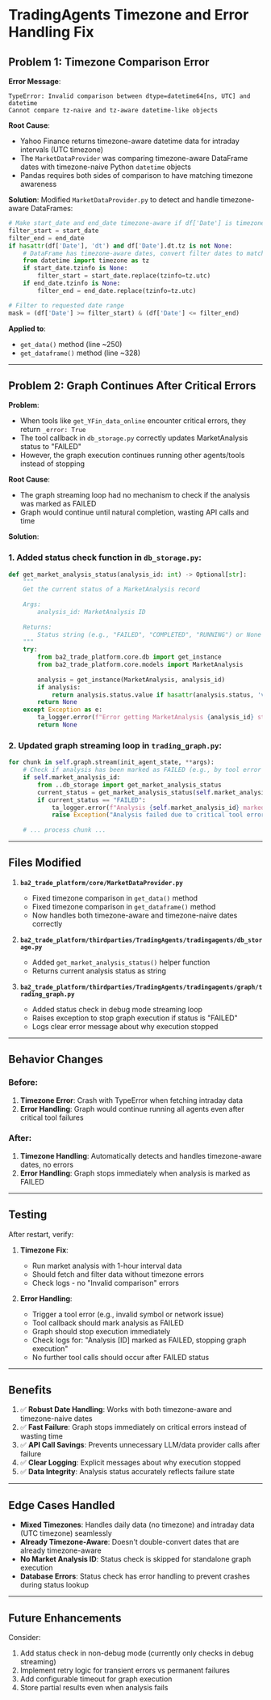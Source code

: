 # TradingAgents Timezone and Error Handling Fix

## Problem 1: Timezone Comparison Error

**Error Message**:
```
TypeError: Invalid comparison between dtype=datetime64[ns, UTC] and datetime
Cannot compare tz-naive and tz-aware datetime-like objects
```

**Root Cause**:
- Yahoo Finance returns timezone-aware datetime data for intraday intervals (UTC timezone)
- The `MarketDataProvider` was comparing timezone-aware DataFrame dates with timezone-naive Python `datetime` objects
- Pandas requires both sides of comparison to have matching timezone awareness

**Solution**:
Modified `MarketDataProvider.py` to detect and handle timezone-aware DataFrames:

```python
# Make start_date and end_date timezone-aware if df['Date'] is timezone-aware
filter_start = start_date
filter_end = end_date
if hasattr(df['Date'], 'dt') and df['Date'].dt.tz is not None:
    # DataFrame has timezone-aware dates, convert filter dates to match
    from datetime import timezone as tz
    if start_date.tzinfo is None:
        filter_start = start_date.replace(tzinfo=tz.utc)
    if end_date.tzinfo is None:
        filter_end = end_date.replace(tzinfo=tz.utc)

# Filter to requested date range
mask = (df['Date'] >= filter_start) & (df['Date'] <= filter_end)
```

**Applied to**:
- `get_data()` method (line ~250)
- `get_dataframe()` method (line ~328)

---

## Problem 2: Graph Continues After Critical Errors

**Problem**:
- When tools like `get_YFin_data_online` encounter critical errors, they return `_error: True`
- The tool callback in `db_storage.py` correctly updates MarketAnalysis status to "FAILED"
- However, the graph execution continues running other agents/tools instead of stopping

**Root Cause**:
- The graph streaming loop had no mechanism to check if the analysis was marked as FAILED
- Graph would continue until natural completion, wasting API calls and time

**Solution**:

### 1. Added status check function in `db_storage.py`:
```python
def get_market_analysis_status(analysis_id: int) -> Optional[str]:
    """
    Get the current status of a MarketAnalysis record
    
    Args:
        analysis_id: MarketAnalysis ID
        
    Returns:
        Status string (e.g., "FAILED", "COMPLETED", "RUNNING") or None if not found
    """
    try:
        from ba2_trade_platform.core.db import get_instance
        from ba2_trade_platform.core.models import MarketAnalysis
        
        analysis = get_instance(MarketAnalysis, analysis_id)
        if analysis:
            return analysis.status.value if hasattr(analysis.status, 'value') else str(analysis.status)
        return None
    except Exception as e:
        ta_logger.error(f"Error getting MarketAnalysis {analysis_id} status: {e}", exc_info=True)
        return None
```

### 2. Updated graph streaming loop in `trading_graph.py`:
```python
for chunk in self.graph.stream(init_agent_state, **args):
    # Check if analysis has been marked as FAILED (e.g., by tool error callback)
    if self.market_analysis_id:
        from ..db_storage import get_market_analysis_status
        current_status = get_market_analysis_status(self.market_analysis_id)
        if current_status == "FAILED":
            ta_logger.error(f"Analysis {self.market_analysis_id} marked as FAILED, stopping graph execution")
            raise Exception("Analysis failed due to critical tool error - stopping graph execution")
    
    # ... process chunk ...
```

---

## Files Modified

1. **`ba2_trade_platform/core/MarketDataProvider.py`**
   - Fixed timezone comparison in `get_data()` method
   - Fixed timezone comparison in `get_dataframe()` method
   - Now handles both timezone-aware and timezone-naive dates correctly

2. **`ba2_trade_platform/thirdparties/TradingAgents/tradingagents/db_storage.py`**
   - Added `get_market_analysis_status()` helper function
   - Returns current analysis status as string

3. **`ba2_trade_platform/thirdparties/TradingAgents/tradingagents/graph/trading_graph.py`**
   - Added status check in debug mode streaming loop
   - Raises exception to stop graph execution if status is "FAILED"
   - Logs clear error message about why execution stopped

---

## Behavior Changes

### Before:
1. **Timezone Error**: Crash with TypeError when fetching intraday data
2. **Error Handling**: Graph would continue running all agents even after critical tool failures

### After:
1. **Timezone Handling**: Automatically detects and handles timezone-aware dates, no errors
2. **Error Handling**: Graph stops immediately when analysis is marked as FAILED

---

## Testing

After restart, verify:

1. **Timezone Fix**:
   - Run market analysis with 1-hour interval data
   - Should fetch and filter data without timezone errors
   - Check logs - no "Invalid comparison" errors

2. **Error Handling**:
   - Trigger a tool error (e.g., invalid symbol or network issue)
   - Tool callback should mark analysis as FAILED
   - Graph should stop execution immediately
   - Check logs for: "Analysis [ID] marked as FAILED, stopping graph execution"
   - No further tool calls should occur after FAILED status

---

## Benefits

1. ✅ **Robust Date Handling**: Works with both timezone-aware and timezone-naive dates
2. ✅ **Fast Failure**: Graph stops immediately on critical errors instead of wasting time
3. ✅ **API Call Savings**: Prevents unnecessary LLM/data provider calls after failure
4. ✅ **Clear Logging**: Explicit messages about why execution stopped
5. ✅ **Data Integrity**: Analysis status accurately reflects failure state

---

## Edge Cases Handled

- **Mixed Timezones**: Handles daily data (no timezone) and intraday data (UTC timezone) seamlessly
- **Already Timezone-Aware**: Doesn't double-convert dates that are already timezone-aware
- **No Market Analysis ID**: Status check is skipped for standalone graph execution
- **Database Errors**: Status check has error handling to prevent crashes during status lookup

---

## Future Enhancements

Consider:
1. Add status check in non-debug mode (currently only checks in debug streaming)
2. Implement retry logic for transient errors vs permanent failures
3. Add configurable timeout for graph execution
4. Store partial results even when analysis fails
